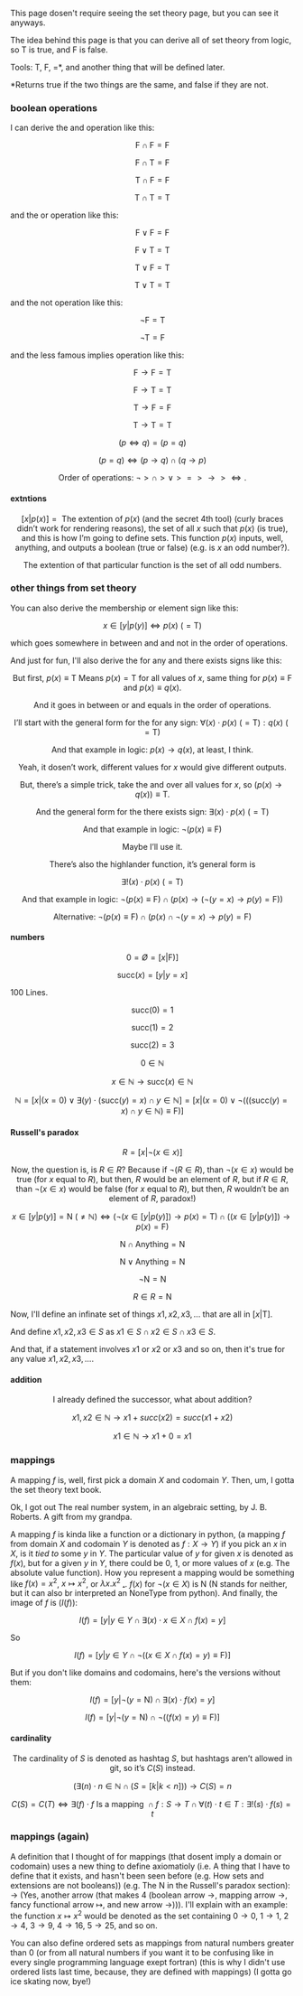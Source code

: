 This page dosen't require seeing the set theory page, but you can see it anyways.

The idea behind this page is that you can derive all of set theory from logic, so $\text{T}$ is true, and $\text{F}$ is false.

Tools: $\text{T}$, $\text{F}$, $=$*, and another thing that will be defined later.

*Returns true if the two things are the same, and false if they are not.

### boolean operations

I can derive the and operation like this:

$$ \text{F} ∩ \text{F} = \text{F} $$

$$ \text{F} ∩ \text{T} = \text{F} $$

$$ \text{T} ∩ \text{F} = \text{F} $$

$$ \text{T} ∩ \text{T} = \text{T} $$

and the or operation like this:

$$ \text{F} ∨ \text{F} = \text{F} $$

$$ \text{F} ∨ \text{T} = \text{T} $$

$$ \text{T} ∨ \text{F} = \text{T} $$

$$ \text{T} ∨ \text{T} = \text{T} $$

and the not operation like this:

$$ ¬ \text{F} = \text{T} $$

$$ ¬ \text{T} = \text{F} $$

and the less famous implies operation like this:

$$ \text{F} → \text{F} = \text{T} $$

$$ \text{F} → \text{T} = \text{T} $$

$$ \text{T} → \text{F} = \text{F} $$

$$ \text{T} → \text{T} = \text{T} $$

$$ (p \iff q) = (p = q) $$

$$ (p = q) \iff (p → q) ∩ (q → p) $$

$$ \text{Order of operations: } ¬ > ∩ > ∨ > = > → > \iff \text{.} $$

#### extntions

$$ [x| p(x)] = \text{ The extention of } p(x) \text{ (and the secret } 4 \text{th tool) (curly braces didn't work for rendering reasons), the set of all } x \text{ such that } p(x) \text{ (is true), and this is how I'm going to define sets. This function } p(x) \text{ inputs, well, anything, and outputs a boolean (true or false) (e.g. is } x \text{ an odd number?).} $$

$$ \text{The extention of that particular function is the set of all odd numbers.} $$

### other things from set theory

You can also derive the membership or element sign like this:

$$ x \in [y| p(y)] \iff p(x) \text{ (} = \text{T)} $$

which goes somewhere in between and and not in the order of operations.

And just for fun, I'll also derive the for any and there exists signs like this:

$$ \text{But first, } p(x) ≡ \text{T} \text{ Means } p(x) = \text{T} \text{ for all values of } x \text{, same thing for } p(x) ≡ \text{F} \text{ and } p(x) ≡ q(x) \text{.} $$

$$ \text{And it goes in between or and equals in the order of operations.} $$

$$ \text{I'll start with the general form for the for any sign: } ∀(x) \cdot p(x) \text{ (} = \text{T)}: q(x) \text{ (} = \text{T)} $$

$$ \text{And that example in logic: } p(x) → q(x) \text{, at least, I think.} $$

$$ \text{Yeah, it dosen't work, different values for } x \text{ would give different outputs.} $$

$$ \text{But, there's a simple trick, take the and over all values for } x \text{, so } (p(x) → q(x)) ≡ \text{T} \text{.} $$

$$ \text{And the general form for the there exists sign: } \exists (x) \cdot p(x) \text{ (} = \text{T)} $$

$$ \text{And that example in logic: } ¬(p(x) ≡ \text{F}) $$

$$ \text{Maybe I'll use it.} $$

$$ \text{There's also the highlander function, it's general form is} $$

$$ \exists ! (x) \cdot p(x) \text{ (} = \text{T)}  $$

$$ \text{And that example in logic: } ¬(p(x) ≡ \text{F}) ∩ (p(x) → (¬(y = x) → p(y) = \text{F})) $$

$$ \text{Alternative: } ¬(p(x) ≡ \text{F}) ∩ (p(x) ∩ ¬(y = x) → p(y) = \text{F}) $$

#### numbers

$$ 0 = Ø = [x| \text{F})] $$

$$ \text{succ} (x) = [y| y = x] $$


$100$ Lines.

$$ \text{succ} (0) = 1 $$

$$ \text{succ} (1) = 2 $$

$$ \text{succ} (2) = 3 $$

$$ 0 \in ℕ $$

$$ x \in ℕ → \text{succ} (x) \in ℕ $$

$$ ℕ = [x| (x = 0) ∨ \exists (y) \cdot (\text{succ} (y) = x) ∩ y \in ℕ] = [x| (x = 0) ∨ ¬(((\text{succ} (y) = x) ∩ y \in ℕ) ≡ \text{F})] $$

#### Russell's paradox

$$ R = [x| ¬(x \in x)] $$

$$ \text{Now, the question is, is } R \in R \text{? Because if } ¬(R \in R) \text{, than } ¬(x \in x) \text{ would be true (for } x \text{ equal to } R \text{), but then, } R \text{ would be an element of } R \text{, but if } R \in R \text{, than } ¬(x \in x) \text{ would be false (for } x \text{ equal to } R \text{), but then, } R \text{ wouldn't be an element of } R \text{, paradox!)} $$

$$ x \in [y| p(y)] = \text{N (} \ne ℕ \text{)} \iff (¬(x \in [y| p(y)]) → p(x) = \text{T}) ∩ ((x \in [y| p(y)]) → p(x) = \text{F}) $$

$$ \text{N} ∩ \text{Anything} = \text{N} $$

$$ \text{N} ∨ \text{Anything} = \text{N} $$

$$ ¬ \text{N} = \text{N} $$

$$ R \in R = \text{N} $$

Now, I'll define an infinate set of things $x1, x2, x3,...$ that are all in $[x| \text{T}]$.

And define $x1, x2, x3 \in S$ as $x1 \in S ∩ x2 \in S ∩ x3 \in S$.

And that, if a statement involves $x1$ or $x2$ or $x3$ and so on, then it's true for any value $x1, x2, x3,...$.

#### addition

$$ \text{I already defined the successor, what about addition?} $$

$$ x1, x2 \in ℕ → x1 + succ(x2) = succ(x1 + x2) $$

$$ x1 \in ℕ → x1 + 0 = x1 $$

### mappings

A mapping $f$ is, well, first pick a domain $X$ and codomain $Y$. Then, um, I gotta the set theory text book.

Ok, I got out The real number system, in an algebraic setting, by J. B. Roberts. A gift from my grandpa.

A mapping $f$ is kinda like a function or a dictionary in python, (a mapping $f$ from domain $X$ and codomain $Y$ is denoted as $f: X → Y$) if you pick an $x$ in $X$, is it $tied$ $to$ some $y$ in $Y$. The particular value of $y$ for given $x$ is denoted as $f(x)$, but for a given $y$ in $Y$, there could be $0$, $1$, or more values of $x$ (e.g. The absolute value function). How you represent a mapping would be something like $f(x) = x^2$, $x ↦ x^2$, or $\lambda x. x^2$ [.](https://silaspe.github.io/maths/lambda.html). $f(x)$ for $¬(x \in X)$ is $\text{N}$ ($\text{N}$ stands for neither, but it can also br interpreted an NoneType from python). And finally, the image of $f$ is ($I(f)$):

$$ I(f) = [y| y \in Y ∩ \exists (x) \cdot x \in X ∩ f(x) = y] $$

So

$$ I(f) = [y| y \in Y ∩ ¬((x \in X ∩ f(x) = y) ≡ \text{F})] $$

But if you don't like domains and codomains, here's the versions without them:

$$ I(f) = [y| ¬(y = \text{N}) ∩ \exists (x) \cdot f(x) = y] $$

$$ I(f) = [y| ¬(y = \text{N}) ∩ ¬((f(x) = y) ≡ \text{F})] $$

#### cardinality

$$ \text{The cardinality of } S \text{ is denoted as hashtag } S \text{, but hashtags aren't allowed in git, so it's } C(S) \text{ instead.} $$

$$ (\exists (n) \cdot n \in ℕ ∩ (S = [k| k < n])) → C(S) = n $$

$$ C(S) = C(T) \iff \exists (f) \cdot f \text{ Is a mapping } ∩ f: S → T ∩ ∀(t) \cdot t \in T: \exists ! (s) \cdot f(s) = t $$

### mappings (again)

A definition that I thought of for mappings (that dosent imply a domain or codomain) uses a new thing to define axiomatioly (i.e. A thing that I have to define that it exists, and hasn't been seen before (e.g. How sets and extensions are not booleans)) (e.g. The $\text{N}$ in the Russell's paradox section): $→$ (Yes, another arrow (that makes $4$ (boolean arrow $→$, mapping arrow $→$, fancy functional arrow $↦$, and new arrow $→$))). I'll explain with an example: the function $x ↦ x^2$ would be denoted as the set containing $0 → 0$, $1 → 1$, $2 → 4$, $3 → 9$, $4 → 16$, $5 → 25$, and so on.

You can also define ordered sets as mappings from natural numbers greater than $0$ (or from all natural numbers if you want it to be confusing like in every single programming language exept fortran) (this is why I didn't use ordered lists last time, because, they are defined with mappings) (I gotta go ice skating now, bye!)
